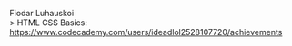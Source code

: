 Fiodar Luhauskoi
<br/>>
HTML CSS Basics: https://www.codecademy.com/users/ideadlol2528107720/achievements